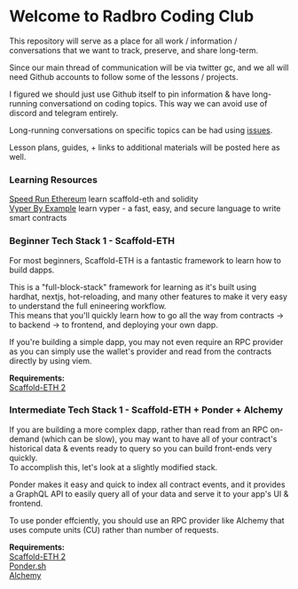 # Welcome to Radbro Coding Club

This repository will serve as a place for all work / information / conversations that we want to track, preserve, and share long-term.

Since our main thread of communication will be via twitter gc, and we all will need Github accounts to follow some of the lessons / projects.

I figured we should just use Github itself to pin information & have long-running conversationd on coding topics. This way we can avoid use of discord and telegram entirely.

Long-running conversations on specific topics can be had using [issues](https://github.com/radbro/radbro-coding-club/issues/).

Lesson plans, guides, + links to additional materials will be posted here as well.

### Learning Resources
[Speed Run Ethereum](https://speedrunethereum.com/) learn scaffold-eth and solidity  
[Vyper By Example](https://vyper-by-example.org/) learn vyper - a fast, easy, and secure language to write smart contracts  

### Beginner Tech Stack 1 - Scaffold-ETH
For most beginners, Scaffold-ETH is a fantastic framework to learn how to build dapps.  

This is a "full-block-stack" framework for learning as it's built using hardhat, nextjs, hot-reloading, and many other features to make it very easy to understand the full enineering workflow.  
This means that you'll quickly learn how to go all the way from contracts -> to backend -> to frontend, and deploying your own dapp.  

If you're building a simple dapp, you may not even require an RPC provider as you can simply use the wallet's provider and read from the contracts directly by using viem.  

**Requirements:**  
[Scaffold-ETH 2](https://github.com/scaffold-eth/scaffold-eth-2/blob/main/CONTRIBUTING.md)  

### Intermediate Tech Stack 1 - Scaffold-ETH + Ponder + Alchemy
If you are building a more complex dapp, rather than read from an RPC on-demand (which can be slow), you may want to have all of your contract's historical data & events ready to query so you can build front-ends very quickly.  
To accomplish this, let's look at a slightly modified stack.  

Ponder makes it easy and quick to index all contract events, and it provides a GraphQL API to easily query all of your data and serve it to your app's UI & frontend.

To use ponder effciently, you should use an RPC provider like Alchemy that uses compute units (CU) rather than number of requests.

**Requirements:**  
[Scaffold-ETH 2](https://github.com/scaffold-eth/scaffold-eth-2/blob/main/CONTRIBUTING.md)  
[Ponder.sh](https://github.com/ponder-sh/ponder)  
[Alchemy](https://dashboard.alchemy.com/)  


